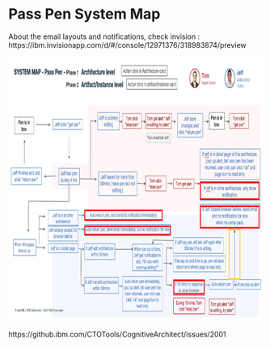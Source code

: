 

# Pass Pen System Map 








<div>About the email layouts and notifications, check invision :</div><div>https://ibm.invisionapp.com/d/#/console/12971376/318983874/preview</div><div><br></div><div><img style="height: 518px; width: 844px;" src="../../files/file_dbcee819ec0a23be.png"></div><div><br></div><div>https://github.ibm.com/CTOTools/CognitiveArchitect/issues/2001</div><div><br></div><div><br></div><br>

